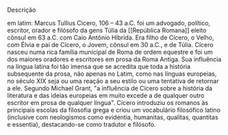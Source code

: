 Descrição

em latim: Marcus Tullius Cicero, 106 – 43 a.C. foi um advogado, político, escritor, orador e filósofo da gens Túlia da [[República Romana]] eleito cônsul em 63 a.C. com Caio Antônio Híbrida. Era filho de Cícero, o Velho, com Élvia e pai de Cícero, o Jovem, cônsul em 30 a.C., e de Túlia. Cícero nasceu numa rica família municipal de Roma de ordem equestre e foi um dos maiores oradores e escritores em prosa da Roma Antiga. Sua influência na língua latina foi tão imensa que se acredita que toda a história subsequente da prosa, não apenas no Latim, como nas línguas europeias, no século XIX seja ou uma reação a seu estilo ou uma tentativa de retornar a ele. Segundo Michael Grant, "a influência de Cícero sobre a história da literatura e das ideias europeias em muito excede a de qualquer outro escritor em prosa de qualquer língua". Cícero introduziu os romanos às principais escolas da filosofia grega e criou um vocabulário filosófico latino (inclusive com neologismos como evidentia, humanitas, qualitas, quantitas e essentia), destacando-se como tradutor e filósofo.